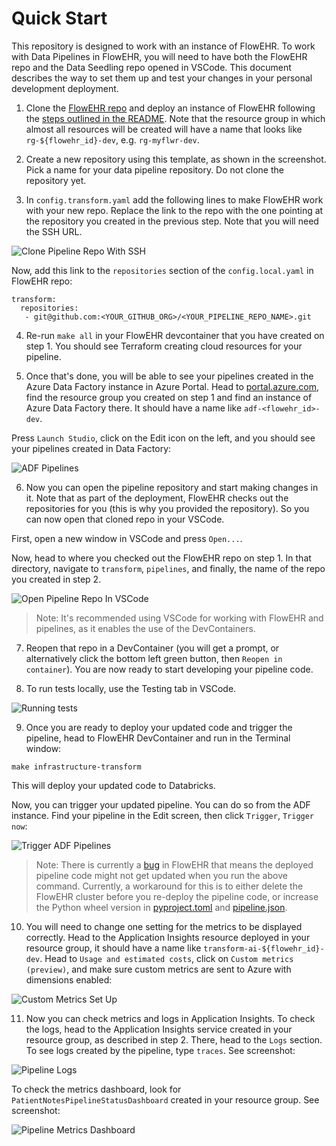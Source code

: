 # Quick Start

This repository is designed to work with an instance of FlowEHR. To work with Data Pipelines in FlowEHR, you will need to have both the FlowEHR repo and the Data Seedling repo opened in VSCode. This document describes the way to set them up and test your changes in your personal development deployment.

1. Clone the [FlowEHR repo](https://github.com/UCLH-Foundry/FlowEHR) and deploy an instance of FlowEHR following the [steps outlined in the README](https://github.com/UCLH-Foundry/FlowEHR#getting-started).
Note that the resource group in which almost all resources will be created will have a name that looks like `rg-${flowehr_id}-dev`, e.g. `rg-myflwr-dev`.

2. Create a new repository using this template, as shown in the screenshot. Pick a name for your data pipeline repository. Do not clone the repository yet.

3. In `config.transform.yaml` add the following lines to make FlowEHR work with your new repo. Replace the link to the repo with the one pointing at the repository you created in the previous step. Note that you will need the SSH URL.

![Clone Pipeline Repo With SSH](../assets/ClonePipelineRepoWithSSH.png)

Now, add this link to the `repositories` section of the `config.local.yaml` in FlowEHR repo:

```
transform:
  repositories:
   - git@github.com:<YOUR_GITHUB_ORG>/<YOUR_PIPELINE_REPO_NAME>.git
```

4. Re-run `make all` in your FlowEHR devcontainer that you have created on step 1. You should see Terraform creating cloud resources for your pipeline.


5. Once that's done, you will be able to see your pipelines created in the Azure Data Factory instance in Azure Portal. Head to [portal.azure.com](portal.azure.com), find the resource group you created on step 1 and find an instance of Azure Data Factory there. It should have a name like `adf-<flowehr_id>-dev`.

Press `Launch Studio`, click on the Edit icon on the left, and you should see your pipelines created in Data Factory:

![ADF Pipelines](../assets/ADFPipelines.png)

6. Now you can open the pipeline repository and start making changes in it. Note that as part of the deployment, FlowEHR checks out the repositories for you (this is why you provided the repository). So you can now open that cloned repo in your VSCode.

First, open a new window in VSCode and press `Open...`.

Now, head to where you checked out the FlowEHR repo on step 1. In that directory, navigate to `transform`, `pipelines`, and finally, the name of the repo you created in step 2.

![Open Pipeline Repo In VSCode](../assets/OpenPipelineRepoInVSCode.png)

> Note: It's recommended using VSCode for working with FlowEHR and pipelines, as it enables the use of the DevContainers.

7. Reopen that repo in a DevContainer (you will get a prompt, or alternatively click the bottom left green button, then `Reopen in container`). You are now ready to start developing your pipeline code.

8. To run tests locally, use the Testing tab in VSCode.

![Running tests](../assets/RunningTests.png)

9. Once you are ready to deploy your updated code and trigger the pipeline, head to FlowEHR DevContainer and run in the Terminal window:

`make infrastructure-transform`

This will deploy your updated code to Databricks.

Now, you can trigger your updated pipeline. You can do so from the ADF instance. Find your pipeline in the Edit screen, then click `Trigger`, `Trigger now`:

![Trigger ADF Pipelines](../assets/TriggerADFPipelines.png)

> Note: There is currently a [bug](https://github.com/UCLH-Foundry/FlowEHR/issues/197) in FlowEHR that means the deployed pipeline code might not get updated when you run the above command. Currently, a workaround for this is to either delete the FlowEHR cluster before you re-deploy the pipeline code, or increase the Python wheel version in [pyproject.toml](../example_transform/pyproject.toml) and [pipeline.json](../example_transform/pipeline.json).

10. You will need to change one setting for the metrics to be displayed correctly. Head to the Application Insights resource deployed in your resource group, it should have a name like `transform-ai-${flowehr_id}-dev`. Head to `Usage and estimated costs`, click on `Custom metrics (preview)`, and make sure custom metrics are sent to Azure with dimensions enabled:

![Custom Metrics Set Up](/assets/CustomMetricsSetUp.png)

11. Now you can check metrics and logs in Application Insights. To check the logs, head to the Application Insights service created in your resource group, as described in step 2. There, head to the `Logs` section. To see logs created by the pipeline, type `traces`. See screenshot:

![Pipeline Logs](/assets/PatientNotesPipelineLogs.png)

To check the metrics dashboard, look for `PatientNotesPipelineStatusDashboard` created in your resource group. See screenshot:

![Pipeline Metrics Dashboard](/assets/PatientNotesMetricsDashboard.png)
